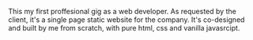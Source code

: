 This my first proffesional gig as a web developer. As requested by the client, it's a single page static website for the company. It's co-designed and built by me from scratch, with pure html, css and vanilla javasrcipt. 
